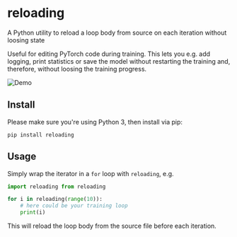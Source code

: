 # reloading
A Python utility to reload a loop body from source on each iteration without
loosing state

Useful for editing PyTorch code during training. This lets
you e.g. add logging, print statistics or save the model without restarting the
training and, therefore, without loosing the training progress.

![Demo](https://github.com/julvo/reloading/blob/master/example/demo.gif)

## Install
Please make sure you're using Python 3, then install via pip:

```
pip install reloading
```

## Usage

Simply wrap the iterator in a `for` loop with `reloading`, e.g.
```python
import reloading from reloading

for i in reloading(range(10)):
    # here could be your training loop
    print(i)

```
This will reload the loop body from the source file before each iteration.

